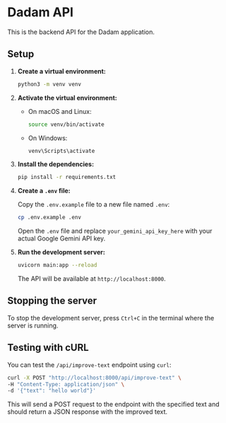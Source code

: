 # Dadam API

This is the backend API for the Dadam application.

## Setup

1.  **Create a virtual environment:**

    ```bash
    python3 -m venv venv
    ```

2.  **Activate the virtual environment:**

    -   On macOS and Linux:
        ```bash
        source venv/bin/activate
        ```
    -   On Windows:
        ```bash
        venv\Scripts\activate
        ```

3.  **Install the dependencies:**

    ```bash
    pip install -r requirements.txt
    ```

4.  **Create a `.env` file:**

    Copy the `.env.example` file to a new file named `.env`:

    ```bash
    cp .env.example .env
    ```

    Open the `.env` file and replace `your_gemini_api_key_here` with your actual Google Gemini API key.

5.  **Run the development server:**

    ```bash
    uvicorn main:app --reload
    ```

    The API will be available at `http://localhost:8000`.

## Stopping the server

To stop the development server, press `Ctrl+C` in the terminal where the server is running.

## Testing with cURL

You can test the `/api/improve-text` endpoint using `curl`:

```bash
curl -X POST "http://localhost:8000/api/improve-text" \
-H "Content-Type: application/json" \
-d '{"text": "hello world"}'
```

This will send a POST request to the endpoint with the specified text and should return a JSON response with the improved text.